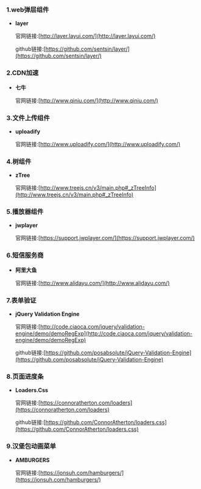 ### 1.web弹层组件
- **layer**

    官网链接:[http://layer.layui.com/](http://layer.layui.com/)

    github链接:[https://github.com/sentsin/layer/](https://github.com/sentsin/layer/)

### 2.CDN加速
- **七牛**

    官网链接:[http://www.qiniu.com/](http://www.qiniu.com/)

### 3.文件上传组件
- **uploadify**

    官网链接:[http://www.uploadify.com/](http://www.uploadify.com/)

### 4.树组件
- **zTree**

    官网链接:[http://www.treejs.cn/v3/main.php#_zTreeInfo](http://www.treejs.cn/v3/main.php#_zTreeInfo)

### 5.播放器组件
- **jwplayer**

    官网链接:[https://support.jwplayer.com/](https://support.jwplayer.com/)

### 6.短信服务商
- **阿里大鱼**

    官网链接:[http://www.alidayu.com/](http://www.alidayu.com/)
    
### 7.表单验证
- **jQuery Validation Engine**

    官网链接:[http://code.ciaoca.com/jquery/validation-engine/demo/demoRegExp](http://code.ciaoca.com/jquery/validation-engine/demo/demoRegExp)

    github链接:[https://github.com/posabsolute/jQuery-Validation-Engine](https://github.com/posabsolute/jQuery-Validation-Engine)

### 8.页面进度条
- **Loaders.Css**

    官网链接:[https://connoratherton.com/loaders](https://connoratherton.com/loaders)

    github链接:[https://github.com/ConnorAtherton/loaders.css](https://github.com/ConnorAtherton/loaders.css)
    
### 9.汉堡包动画菜单
- **AMBURGERS**

    官网链接:[https://jonsuh.com/hamburgers/](https://jonsuh.com/hamburgers/)